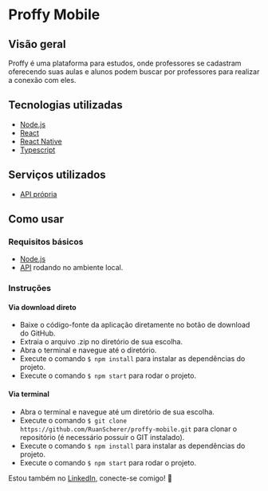 # Proffy Mobile

## Visão geral
Proffy é uma plataforma para estudos, onde professores se cadastram oferecendo suas aulas e alunos podem buscar por professores para realizar a conexão com eles.

## Tecnologias utilizadas
- [Node.js](https://nodejs.org/)
- [React](https://pt-br.reactjs.org/)
- [React Native](https://reactnative.dev/)
- [Typescript](https://www.typescriptlang.org/)

## Serviços utilizados
- [API própria](https://github.com/RuanScherer/proffy-api)

## Como usar
### Requisitos básicos
- [Node.js](https://nodejs.org/)
- [API](https://github.com/RuanScherer/proffy-api) rodando no ambiente local.

### Instruções
#### Via download direto
- Baixe o código-fonte da aplicação diretamente no botão de download do GitHub.
- Extraia o arquivo .zip no diretório de sua escolha.
- Abra o terminal e navegue até o diretório.
- Execute o comando `$ npm install` para instalar as dependências do projeto.
- Execute o comando `$ npm start` para rodar o projeto.

#### Via terminal
- Abra o terminal e navegue até um diretório de sua escolha.
- Execute o comando `$ git clone https://github.com/RuanScherer/proffy-mobile.git` para clonar o repositório (é necessário possuir o GIT instalado).
- Execute o comando `$ npm install` para instalar as dependências do projeto.
- Execute o comando `$ npm start` para rodar o projeto.

Estou também no [LinkedIn](https://www.linkedin.com/in/ruan-scherer/), conecte-se comigo! :rocket:
